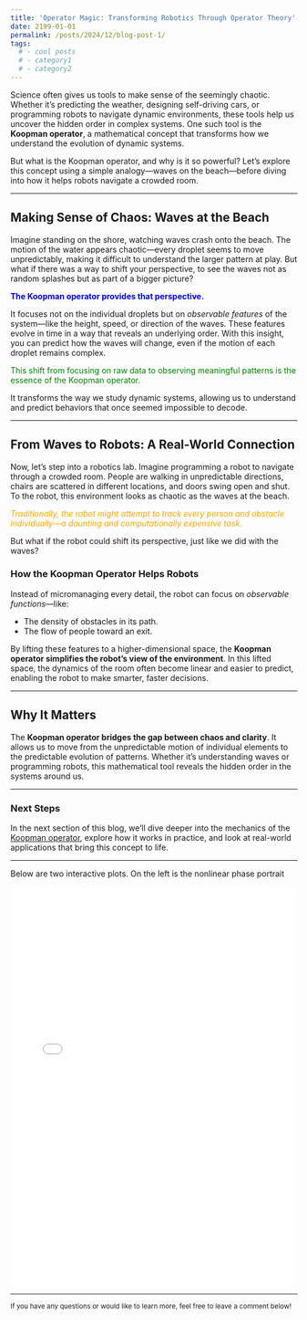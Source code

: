 ```yaml
---
title: 'Operator Magic: Transforming Robotics Through Operator Theory'
date: 2199-01-01
permalink: /posts/2024/12/blog-post-1/
tags:
  # - cool posts
  # - category1
  # - category2
---
```


Science often gives us tools to make sense of the seemingly chaotic. Whether it’s predicting the weather, designing self-driving cars, or programming robots to navigate dynamic environments, these tools help us uncover the hidden order in complex systems. One such tool is the **Koopman operator**, a mathematical concept that transforms how we understand the evolution of dynamic systems.

But what is the Koopman operator, and why is it so powerful? Let’s explore this concept using a simple analogy—waves on the beach—before diving into how it helps robots navigate a crowded room.

---

## **Making Sense of Chaos: Waves at the Beach**

Imagine standing on the shore, watching waves crash onto the beach. The motion of the water appears chaotic—every droplet seems to move unpredictably, making it difficult to understand the larger pattern at play. But what if there was a way to shift your perspective, to see the waves not as random splashes but as part of a bigger picture?

<div style="color:blue; font-weight:bold;">
The Koopman operator provides that perspective.
</div>

It focuses not on the individual droplets but on *observable features* of the system—like the height, speed, or direction of the waves. These features evolve in time in a way that reveals an underlying order. With this insight, you can predict how the waves will change, even if the motion of each droplet remains complex.

<div style="color:green;">
This shift from focusing on raw data to observing meaningful patterns is the essence of the Koopman operator.
</div>

It transforms the way we study dynamic systems, allowing us to understand and predict behaviors that once seemed impossible to decode.

---

## **From Waves to Robots: A Real-World Connection**

Now, let’s step into a robotics lab. Imagine programming a robot to navigate through a crowded room. People are walking in unpredictable directions, chairs are scattered in different locations, and doors swing open and shut. To the robot, this environment looks as chaotic as the waves at the beach.

<div style="color:orange; font-style:italic;">
Traditionally, the robot might attempt to track every person and obstacle individually—a daunting and computationally expensive task.
</div>

But what if the robot could shift its perspective, just like we did with the waves?

### **How the Koopman Operator Helps Robots**
Instead of micromanaging every detail, the robot can focus on *observable functions*—like:
- The density of obstacles in its path.
- The flow of people toward an exit.

By lifting these features to a higher-dimensional space, the **Koopman operator simplifies the robot’s view of the environment**. In this lifted space, the dynamics of the room often become linear and easier to predict, enabling the robot to make smarter, faster decisions.

---

## **Why It Matters**

The **Koopman operator bridges the gap between chaos and clarity**. It allows us to move from the unpredictable motion of individual elements to the predictable evolution of patterns. Whether it’s understanding waves or programming robots, this mathematical tool reveals the hidden order in the systems around us.

---

### **Next Steps**
In the next section of this blog, we’ll dive deeper into the mechanics of the [Koopman operator](/posts/koopman-basics/), explore how it works in practice, and look at real-world applications that bring this concept to life. 


---

Below are two interactive plots. On the left is the nonlinear phase portrait
<!-- markdownlint-disable -->
<iframe src="/files/phase_portrait.html" width="100%" height="700px" frameborder="0"></iframe>
<!-- markdownlint-enable -->

---

<small>If you have any questions or would like to learn more, feel free to leave a comment below!</small>
